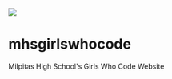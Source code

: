 <img src="https://cdn.glitch.com/ba7e9136-d252-459d-8fd7-241dc194cc93%2Fezgif.com-video-to-gif%20(1).gif?v=1580452874152" class="img-fluid"/>

# mhsgirlswhocode

Milpitas High School's Girls Who Code Website
